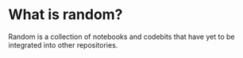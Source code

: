 # What is random?
Random is a collection of notebooks and codebits that have yet to be integrated into other repositories.

